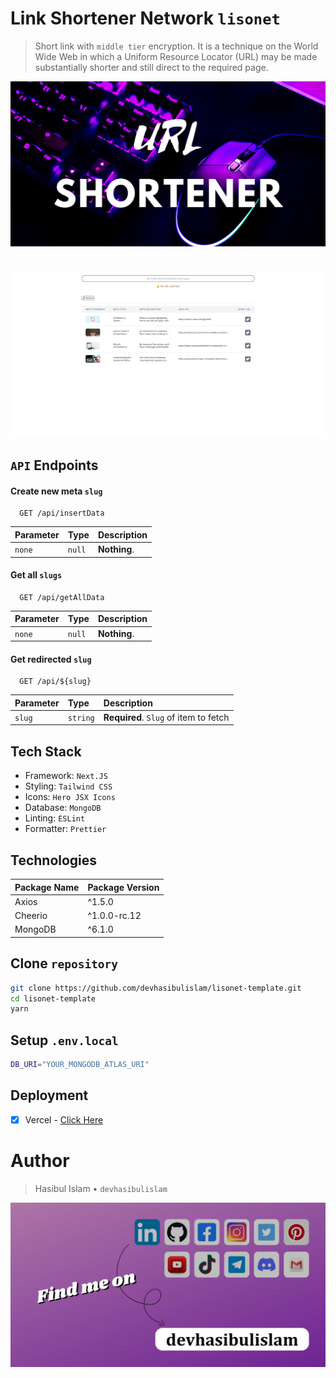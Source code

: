 # Link Shortener Network `lisonet`

> Short link with `middle tier` encryption. It is a technique on the World Wide Web in which a Uniform Resource Locator (URL) may be made substantially shorter and still direct to the required page.

![lisonet](https://github.com/devhasibulislam/lisonet-template/blob/master/public/url-shortener.png?raw=true)

#

![lisonet-overview](https://github.com/devhasibulislam/lisonet-template/blob/master/public/url-shortener-overview.png?raw=true)

## `API` Endpoints

#### Create new meta `slug`

```http
  GET /api/insertData
```

| Parameter | Type   | Description  |
| :-------- | :----- | :----------- |
| `none`    | `null` | **Nothing**. |

#### Get all `slugs`

```http
  GET /api/getAllData
```

| Parameter | Type   | Description  |
| :-------- | :----- | :----------- |
| `none`    | `null` | **Nothing**. |

#### Get redirected `slug`

```http
  GET /api/${slug}
```

| Parameter | Type     | Description                           |
| :-------- | :------- | :------------------------------------ |
| `slug`    | `string` | **Required**. `Slug` of item to fetch |

## Tech Stack

- Framework: `Next.JS`
- Styling: `Tailwind CSS`
- Icons: `Hero JSX Icons`
- Database: `MongoDB`
- Linting: `ESLint`
- Formatter: `Prettier`

## Technologies

| Package Name | Package Version |
| ------------ | --------------- |
| Axios        | ^1.5.0          |
| Cheerio      | ^1.0.0-rc.12    |
| MongoDB      | ^6.1.0          |

## Clone `repository`

```bash
git clone https://github.com/devhasibulislam/lisonet-template.git
cd lisonet-template
yarn
```

## Setup `.env.local`

```bash
DB_URI="YOUR_MONGODB_ATLAS_URI"
```

## Deployment

- [x] Vercel - [Click Here](https://lisonet-template.vercel.app)

# Author

> Hasibul Islam • `devhasibulislam`

![devhasibulislam](https://github.com/devhasibulislam/lisonet-template/blob/master/public/social-links.png?raw=true)
